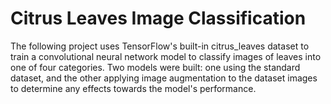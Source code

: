 # Citrus Leaves Image Classification
The following project uses TensorFlow's built-in citrus_leaves dataset to train a convolutional neural network model to classify images of leaves into one of four categories. Two models were built: one using the standard dataset, and the other applying image augmentation to the dataset images to determine any effects towards the model's performance.
